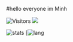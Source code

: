 #hello everyone im Minh 

<img alt="Visitors" src="https://komarev.com/ghpvc/?username=MinhYz&style=flat&labelColor=black&logo=github&label=Profile+Views&color=0d8ce0"/>

<img src="https://discord.c99.nl/widget/theme-1/457040540421324812.png" />

![stats](https://github-readme-stats.vercel.app/api?username=MinhYz&theme=dark&show_icons=true) 
[![lang](https://github-readme-stats.vercel.app/api/top-langs/?username=Minhyz&layout=compact&theme=dark)






